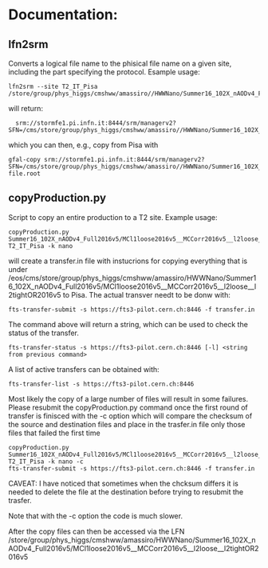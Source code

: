 # Documentation:

## lfn2srm
Converts a logical file name to the phisical file name on a given site, including the part specifying the protocol.
Esample usage:

    lfn2srm --site T2_IT_Pisa /store/group/phys_higgs/cmshww/amassiro//HWWNano/Summer16_102X_nAODv4_Full2016v5/MCl1loose2016v5__MCCorr2016v5__l2loose__l2tightOR2016v5__MupTup//nanoLatino_WJetsToLNu_ext2__part48.root
    
will return:
 
      srm://stormfe1.pi.infn.it:8444/srm/managerv2?SFN=/cms/store/group/phys_higgs/cmshww/amassiro//HWWNano/Summer16_102X_nAODv4_Full2016v5/MCl1loose2016v5__MCCorr2016v5__l2loose__l2tightOR2016v5__MupTup//nanoLatino_WJetsToLNu_ext2__part48.root

which you can then, e.g., copy from Pisa with

    gfal-copy srm://stormfe1.pi.infn.it:8444/srm/managerv2?SFN=/cms/store/group/phys_higgs/cmshww/amassiro//HWWNano/Summer16_102X_nAODv4_Full2016v5/MCl1loose2016v5__MCCorr2016v5__l2loose__l2tightOR2016v5__MupTup//nanoLatino_WJetsToLNu_ext2__part48.root file.root
    
    
## copyProduction.py
Script to copy an entire production to a T2 site. Example usage:

    copyProduction.py Summer16_102X_nAODv4_Full2016v5/MCl1loose2016v5__MCCorr2016v5__l2loose__l2tightOR2016v5 T2_IT_Pisa -k nano
   
will create a transfer.in file with instucrions for copying everything that is under   /eos/cms/store/group/phys_higgs/cmshww/amassiro/HWWNano/Summer16_102X_nAODv4_Full2016v5/MCl1loose2016v5__MCCorr2016v5__l2loose__l2tightOR2016v5
to Pisa. 
The actual transver needt to be donw with:

    fts-transfer-submit -s https://fts3-pilot.cern.ch:8446 -f transfer.in
   
The command above will return a string, which can be used to check the status of the transfer.

    fts-transfer-status -s https://fts3-pilot.cern.ch:8446 [-l] <string from previous command>
  
A list of active transfers can be obtained with:

    fts-transfer-list -s https://fts3-pilot.cern.ch:8446
  
Most likely the copy of a large number of files will result in some failures. Please resubmit the copyProduction.py command once the first round of transfer is finisced with the -c option
which will compare the checksum of the source and destination files and place in the trasfer.in file only those files that failed the first time

    copyProduction.py Summer16_102X_nAODv4_Full2016v5/MCl1loose2016v5__MCCorr2016v5__l2loose__l2tightOR2016v5 T2_IT_Pisa -k nano -c   
    fts-transfer-submit -s https://fts3-pilot.cern.ch:8446 -f transfer.in
    
CAVEAT: I have noticed that sometimes when the chcksum differs it is needed to delete the file at the destination before trying to resubmit the trasfer.    

Note that with the -c option the code is much slower.

After the copy files can then be accessed via the LFN /store/group/phys_higgs/cmshww/amassiro/HWWNano/Summer16_102X_nAODv4_Full2016v5/MCl1loose2016v5__MCCorr2016v5__l2loose__l2tightOR2016v5
